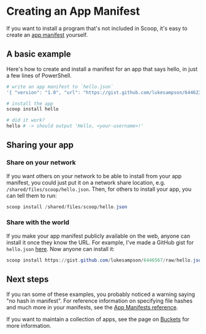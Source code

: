 # Creating an App Manifest

If you want to install a program that's not included in Scoop, it's easy to create an [app manifest](App-Manifests.md) yourself.

## A basic example

Here's how to create and install a manifest for an app that says hello, in just a few lines of PowerShell.

```powershell
# write an app manifest to `hello.json`
'{ "version": "1.0", "url": "https://gist.github.com/lukesampson/6446238/raw/hello.ps1", "bin": "hello.ps1" }' > hello.json

# install the app
scoop install hello

# did it work?
hello # -> should output 'Hello, <your-username>!'
```

## Sharing your app

### Share on your network

If you want others on your network to be able to install from your app manifest, you could just put it on a network share location, e.g. `/shared/files/scoop/hello.json`. Then, for others to install your app, you can tell them to run:

```powershell
scoop install /shared/files/scoop/hello.json
```

### Share with the world

If you make your app manifest publicly available on the web, anyone can install it once they know the URL. For example, I've made a GitHub gist for `hello.json` [here](https://gist.github.com/lukesampson/6446567). Now anyone can install it:

```powershell
scoop install https://gist.github.com/lukesampson/6446567/raw/hello.json
```

## Next steps

If you ran some of these examples, you probably noticed a warning saying "no hash in manifest". For reference information on specifying file hashes and much more in your manifests, see the [App Manifests reference](App-Manifests.md).

If you want to maintain a collection of apps, see the page on [Buckets](Buckets.md) for more information.
